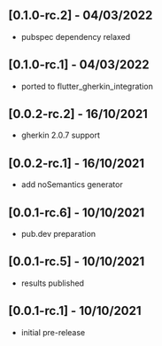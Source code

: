 ## [0.1.0-rc.2] - 04/03/2022
* pubspec dependency relaxed

## [0.1.0-rc.1] - 04/03/2022
* ported to flutter_gherkin_integration

## [0.0.2-rc.2] - 16/10/2021
* gherkin 2.0.7 support

## [0.0.2-rc.1] - 16/10/2021
* add noSemantics generator

## [0.0.1-rc.6] - 10/10/2021
* pub.dev preparation

## [0.0.1-rc.5] - 10/10/2021
* results published

## [0.0.1-rc.1] - 10/10/2021
* initial pre-release